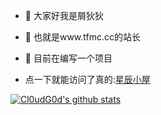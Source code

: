 - 👋 大家好我是屑狄狄
- 👀 也就是www.tfmc.cc的站长
- 🌱 目前在编写一个项目

- 点一下就能访问了真的:<a href="http://www.tfmc.cc">星辰小屋</a>

[![Cl0udG0d's github stats](https://github-readme-stats.vercel.app/api?username=mcxiedidi)](https://github.com/mcxiedidi)
